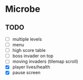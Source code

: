 # Microbe


## TODO

- [ ] multiple levels
- [ ] menu
- [ ] high score table
- [ ] boss invader on top
- [ ] moving invaders (tilemap scroll)
- [x] player lives/health
- [x] pause screen